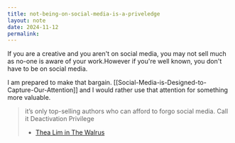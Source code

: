 ```yaml
---
title: not-being-on-social-media-is-a-priveledge
layout: note
date: 2024-11-12
permalink:
---
```


If you are a creative and you aren't on social media, you may not sell much as no-one is aware of your work.However if you're well known, you don't have to be on social media.

I am prepared to make that bargain. [[Social-Media-is-Designed-to-Capture-Our-Attention]] and I would rather use that attention for something more valuable.

> it’s only top-selling authors who can afford to forgo social media. Call it Deactivation Privilege
> - [Thea Lim in The Walrus](https://thewalrus.ca/collapse-of-self-worth-in-the-digital-age/)